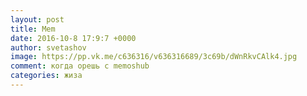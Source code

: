 ```yaml
--- 
layout: post 
title: Mem 
date: 2016-10-8 17:9:7 +0000 
author: svetashov 
image: https://pp.vk.me/c636316/v636316689/3c69b/dWnRkvCAlk4.jpg
comment: когда орешь с memoshub
categories: жиза
---
```

